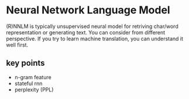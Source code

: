 # Neural Network Language Model
(R)NNLM is typically unsupervised neural model for retriving char/word representation or generating text. You can consider from different perspective. If you try to learn machine translation, you can understand it well first. 

## key points
+ n-gram feature
+ stateful rnn
+ perplexity (PPL) 
